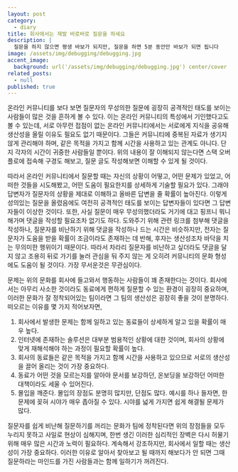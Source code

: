 ```yaml
---
layout: post
category:
  - diary
title: 회사에서는 제발 바로바로 질문을 하세요
description: |
  질문을 하지 않으면 평생 바보가 되지만, 질문을 하면 5분 동안만 바보가 되면 됩니다
image: /assets/img/debugging/debugging.jpg
accent_image:
  background: url('/assets/img/debugging/debugging.jpg') center/cover
related_posts:
  - null
published: true
---
```


온라인 커뮤니티를 보다 보면 질문자의 무성의한 질문에 굉장히 공격적인 태도를 보이는 사람들이 많은 것을 흔하게 볼 수 있다.
이는 온라인 커뮤니티의 특성에서 기인했다고도 볼 수 있는데, 서로 아무런 접점이 없는 온라인 커뮤니티에서는 서로에게 지식을 공유해 생산성을 올릴 이유도 필요도 없기 때문이다.
그들은 커뮤니티에 중복된 자료가 생기지 않게 관리해야 하며, 같은 목적을 가지고 함께 시간을 사용하고 있는 관계도 아니다. 단지 각자의 시간이 귀중한 사람들일 뿐이다.
위의 내용이 잘 이해되지 않는다면 스택 오버플로에 접속해 구경도 해보고, 질문 글도 작성해보면 이해할 수 있게 될 것이다.

따라서 온라인 커뮤니티에서 질문할 때는 자신의 상황이 어떻고, 어떤 문제가 있었고, 어떠한 것들을 시도해봤고, 어떤 도움이 필요한지를 상세하게 기술할 필요가 있다.
그래야 답변자가 질문자의 상황을 제대로 이해하고 올바른 답변을 줄 확률이 높아진다.
이렇게 성의있는 질문을 올렸음에도 여전히 공격적인 태도를 보이는 답변자들이 있다면 그 답변자들이 이상한 것이다.
또한, 사실 질문이 매우 무성의했더라도 거기에 대고 핑프니 뭐니 해가며 댓글을 작성할 필요조차 없기도 하다.
도와주기 위해 관련 링크를 첨부해 댓글을 작성하나, 질문자를 비난하기 위해 댓글을 작성하나 드는 시간은 비슷하지만, 전자는 질문자가 도움을 받을 확률이 조금이라도 존재하는 데 반해, 후자는 생산성조차 바닥을 치는 무의미한 행위이기 때문이다.
따라서 차라리 질문자를 비난하고 싶더라도 댓글을 달지 않고 조용히 뒤로 가기를 눌러 관심을 둬 주지 않는 게 오히려 커뮤니티의 문화 형성에도 도움이 될 것이다. 가장 무서운것은 무관심이다.

문제는 위의 문화를 회사에 들고와서 행동하는 사람들이 꽤 존재한다는 것이다.
회사에서는 아무리 사소한 것이라도 동료에게 편하게 질문할 수 있는 환경이 굉장히 중요하며, 이러한 문화가 잘 정착되어있는 팀이라면 그 팀의 생산성은 굉장히 좋을 것이 분명하다.
떠오르는 이유를 몇 가지 적어보자면,

1. 회사에서 발생한 문제는 함께 일하고 있는 동료들이 상세하게 알고 있을 확률이 매우 높다.
2. 인터넷에 존재하는 솔루션은 대부분 범용적인 상황에 대한 것이며, 회사의 상황에 맞게 재해석해야 하는 과정이 필요할 확률이 높다.
3. 회사의 동료들은 같은 목적을 가지고 함께 시간을 사용하고 있으므로 서로의 생산성을 끌어 올리는 것이 가장 중요하다.
4. 동료가 어떤 것을 모르는지를 알아야 문서를 보강하던, 온보딩을 보강하던 어떠한 대책이라도 세울 수 있어진다.
5. 몰입을 깨준다. 몰입의 장점도 분명히 많지만, 단점도 많다. 예시를 하나 들자면, 한 문제에 꽂혀 시야가 매우 좁아질 수 있다. 시야를 넓게 가지면 쉽게 해결될 문제가 많다.

질문자를 쉽게 비난해 질문하기를 꺼리는 문화가 팀에 정착된다면 위의 장점들을 모두 누리지 못하고 사일로 현상이 심해지며, 한번 생긴 이러한 심리적인 장벽은 다시 허물기 위해 매우 많은 시간과 노력이 필요하다.
계속해서 강조하지만, 회사에서 일할 때는 생산성이 가장 중요하다. 이러한 이유로 알아서 찾아보고 될 때까지 해보다가 안 되면 그때 질문하라는 마인드를 가진 사람들과는 함께 일하기가 꺼려진다.